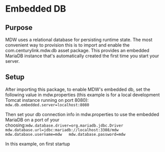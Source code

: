 # Embedded DB

## Purpose
MDW uses a relational database for persisting runtime state.
The most convenient way to provision this is to import and enable
the com.centurylink.mdw.db asset package.  This provides an embedded MariaDB
instance that's automatically created the first time you start your server.

## Setup
After importing this package, to enable MDW's embedded db, set the following value in mdw.properties
(this example is for a local development Tomcat instance running on port 8080):
`mdw.db.embedded.server=localhost:8080`
 
Then set your db connection info in mdw.properties to use the embedded MariaDB on a port of your 
choosing:`mdw.database.driver=org.mariadb.jdbc.Driver  
mdw.database.url=jdbc:mariadb://localhost:3308/mdw  
mdw.database.username=mdw  
mdw.database.password=mdw`

In this example, on first startup 